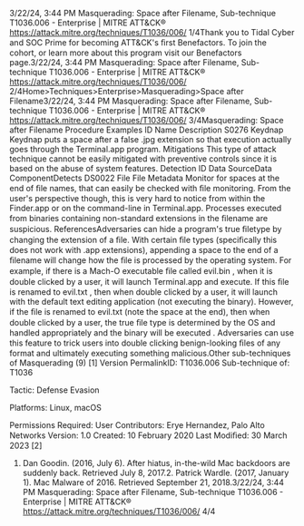 3/22/24, 3:44 PM Masquerading: Space after Filename, Sub-technique T1036.006 - Enterprise | MITRE ATT&CK®
https://attack.mitre.org/techniques/T1036/006/ 1/4Thank you to Tidal Cyber and SOC Prime for becoming ATT&CK's ﬁrst Benefactors. To join the cohort, or learn more about this program visit our
Benefactors page.3/22/24, 3:44 PM Masquerading: Space after Filename, Sub-technique T1036.006 - Enterprise | MITRE ATT&CK®
https://attack.mitre.org/techniques/T1036/006/ 2/4Home>Techniques>Enterprise>Masquerading>Space after Filename3/22/24, 3:44 PM Masquerading: Space after Filename, Sub-technique T1036.006 - Enterprise | MITRE ATT&CK®
https://attack.mitre.org/techniques/T1036/006/ 3/4Masquerading: Space after Filename
Procedure Examples
ID Name Description
S0276 Keydnap Keydnap puts a space after a false .jpg extension so that execution actually goes through the Terminal.app
program.
Mitigations
This type of attack technique cannot be easily mitigated with preventive controls since it is based on the abuse of system features.
Detection
ID Data SourceData ComponentDetects
DS0022 File File Metadata Monitor for spaces at the end of ﬁle names, that can easily be checked with ﬁle monitoring.
From the user's perspective though, this is very hard to notice from within the Finder.app or on
the command-line in Terminal.app. Processes executed from binaries containing non-standard
extensions in the ﬁlename are suspicious.
ReferencesAdversaries can hide a program's true ﬁletype by changing the extension of a ﬁle. With certain ﬁle types (speciﬁcally this does not work with
.app extensions), appending a space to the end of a ﬁlename will change how the ﬁle is processed by the operating system.
For example, if there is a Mach-O executable ﬁle called evil.bin , when it is double clicked by a user, it will launch Terminal.app and
execute. If this ﬁle is renamed to evil.txt , then when double clicked by a user, it will launch with the default text editing application (not
executing the binary). However, if the ﬁle is renamed to evil.txt (note the space at the end), then when double clicked by a user, the true
ﬁle type is determined by the OS and handled appropriately and the binary will be executed .
Adversaries can use this feature to trick users into double clicking benign-looking ﬁles of any format and ultimately executing something
malicious.Other sub-techniques of Masquerading (9)
[1]
Version PermalinkID: T1036.006
Sub-technique of:  T1036

Tactic: Defense Evasion

Platforms: Linux, macOS

Permissions Required: User
Contributors: Erye Hernandez, Palo Alto Networks
Version: 1.0
Created: 10 February 2020
Last Modiﬁed: 30 March 2023
[2]
1. Dan Goodin. (2016, July 6). After hiatus, in-the-wild Mac
backdoors are suddenly back. Retrieved July 8, 2017.2. Patrick Wardle. (2017, January 1). Mac Malware of 2016.
Retrieved September 21, 2018.3/22/24, 3:44 PM Masquerading: Space after Filename, Sub-technique T1036.006 - Enterprise | MITRE ATT&CK®
https://attack.mitre.org/techniques/T1036/006/ 4/4
